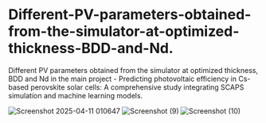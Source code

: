 # Different-PV-parameters-obtained-from-the-simulator-at-optimized-thickness-BDD-and-Nd.
Different PV parameters obtained from the simulator at optimized thickness, BDD and Nd in the main project - Predicting photovoltaic efficiency in Cs-based perovskite solar cells: A  comprehensive study integrating SCAPS simulation and machine  learning models.

![Screenshot 2025-04-11 010647](https://github.com/user-attachments/assets/d17c07c0-348e-4824-88b0-fd1374e18b50)
![Screenshot (9)](https://github.com/user-attachments/assets/9474d062-dbb6-48fb-917c-17eef3ab1d7d)
![Screenshot (10)](https://github.com/user-attachments/assets/0eafff20-4c5e-46fd-9f66-1dd57a171711)
